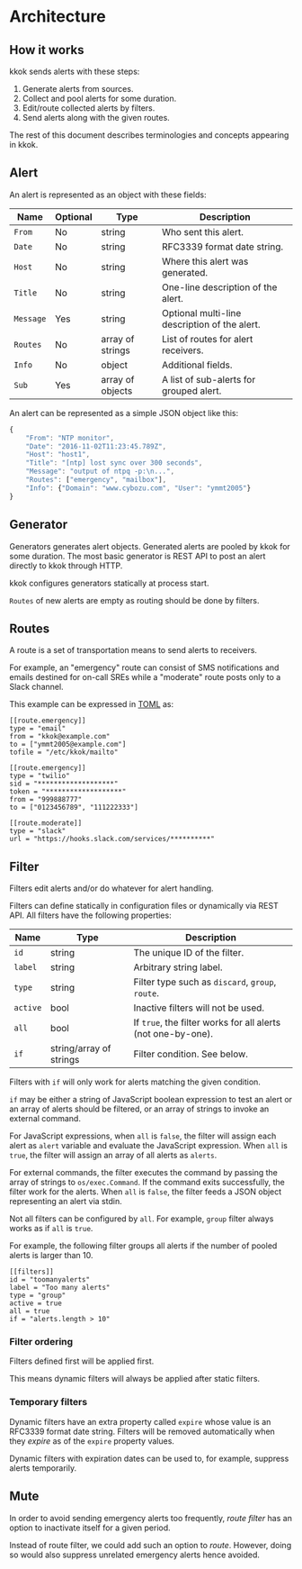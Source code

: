 Architecture
============

How it works
------------

kkok sends alerts with these steps:

1. Generate alerts from sources.
2. Collect and pool alerts for some duration.
3. Edit/route collected alerts by filters.
4. Send alerts along with the given routes.

The rest of this document describes terminologies and concepts
appearing in kkok.

Alert
-----

An alert is represented as an object with these fields:

| Name | Optional | Type | Description |
| ---- | -------- | ---- | ----------- |
| `From` | No | string | Who sent this alert. |
| `Date` | No | string | RFC3339 format date string. |
| `Host` | No | string | Where this alert was generated. |
| `Title` | No | string | One-line description of the alert. |
| `Message` | Yes | string | Optional multi-line description of the alert. |
| `Routes` | No | array of strings | List of routes for alert receivers. |
| `Info` | No | object | Additional fields. |
| `Sub` | Yes | array of objects | A list of sub-alerts for grouped alert. |

An alert can be represented as a simple JSON object like this:

```javascript
{
    "From": "NTP monitor",
    "Date": "2016-11-02T11:23:45.789Z",
    "Host": "host1",
    "Title": "[ntp] lost sync over 300 seconds",
    "Message": "output of ntpq -p:\n...",
    "Routes": ["emergency", "mailbox"],
    "Info": {"Domain": "www.cybozu.com", "User": "ymmt2005"}
}
```

Generator
---------

Generators generates alert objects.  Generated alerts are pooled
by kkok for some duration.  The most basic generator is REST API
to post an alert directly to kkok through HTTP.

kkok configures generators statically at process start.

`Routes` of new alerts are empty as routing should be done by filters.

Routes
------

A route is a set of transportation means to send alerts to receivers.

For example, an "emergency" route can consist of SMS notifications
and emails destined for on-call SREs while a "moderate" route posts
only to a Slack channel.

This example can be expressed in [TOML][] as:

```
[[route.emergency]]
type = "email"
from = "kkok@example.com"
to = ["ymmt2005@example.com"]
tofile = "/etc/kkok/mailto"

[[route.emergency]]
type = "twilio"
sid = "*******************"
token = "*******************"
from = "999888777"
to = ["0123456789", "111222333"]

[[route.moderate]]
type = "slack"
url = "https://hooks.slack.com/services/**********"
```

Filter
------

Filters edit alerts and/or do whatever for alert handling.

Filters can define statically in configuration files or dynamically
via REST API.  All filters have the following properties:

| Name | Type | Description |
| ---- | ---- | ----------- |
| `id` | string | The unique ID of the filter. |
| `label` | string | Arbitrary string label. |
| `type` | string | Filter type such as `discard`, `group`, `route`. |
| `active` | bool | Inactive filters will not be used. |
| `all` | bool | If `true`, the filter works for all alerts (not one-by-one). |
| `if` | string/array of strings | Filter condition. See below. |

Filters with `if` will only work for alerts matching the given condition.

`if` may be either a string of JavaScript boolean expression to
test an alert or an array of alerts should be filtered, or an array
of strings to invoke an external command.

For JavaScript expressions, when `all` is `false`, the filter will
assign each alert as `alert` variable and evaluate the JavaScript
expression.  When `all` is `true`, the filter will assign an array of
all alerts as `alerts`.

For external commands, the filter executes the command by passing
the array of strings to `os/exec.Command`.  If the command exits
successfully, the filter work for the alerts.  When `all` is `false`,
the filter feeds a JSON object representing an alert via stdin.

Not all filters can be configured by `all`.  For example, `group` filter
always works as if `all` is `true`.

For example, the following filter groups all alerts if the number of
pooled alerts is larger than 10.

```
[[filters]]
id = "toomanyalerts"
label = "Too many alerts"
type = "group"
active = true
all = true
if = "alerts.length > 10"
```

### Filter ordering

Filters defined first will be applied first.

This means dynamic filters will always be applied after static filters.

### Temporary filters

Dynamic filters have an extra property called `expire` whose value
is an RFC3339 format date string.  Filters will be removed automatically
when they *expire* as of the `expire` property values.

Dynamic filters with expiration dates can be used to, for example,
suppress alerts temporarily.

Mute
----

In order to avoid sending emergency alerts too frequently, _route filter_
has an option to inactivate itself for a given period.

Instead of route filter, we could add such an option to _route_.
However, doing so would also suppress unrelated emergency alerts hence
avoided.

[TOML]: https://github.com/toml-lang/toml
